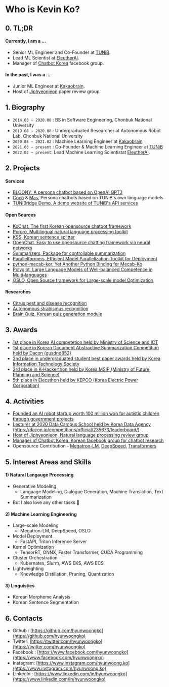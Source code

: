 # Who is Kevin Ko?

## 0. TL;DR
#### Currently, I am a ...
- Senior ML Engineer and Co-Founder at [TUNiB](https://github.com/tunib-ai).
- Lead ML Scientist at [EleutherAI](https://github.com/eleutherai).
- Manager of [Chatbot Korea](https://www.facebook.com/groups/ChatbotDevKR) facebook group.

#### In the past, I was a ...
- Junior ML Engineer at [Kakaobrain](https://github.com/kakaobrain).
- Host of [Jiphyeonjeon](https://github.com/jiphyeonjeon) paper review group.

## 1. Biography
- `2014.03 ~ 2020.08` : BS in Software Engineering, Chonbuk National University
- `2019.08 ~ 2020.08` : Undergraduated Researcher at Autonomous Robot Lab, Chonbuk National University
- `2020.08 ~ 2021.02` : Machine Learning Engineer at [Kakaobrain](https://github.com/kakaobrain)
- `2021.03 ~ present` : Co-Founder & Machine Learning Engineer at [TUNiB](https://github.com/tunib-ai)
- `2022.02 ~ present`: Lead Machine Learning Scientistat [EleutherAI](https://github.com/EleutherAI).

## 2. Projects
#### Services
- [BLOONY, A persona chatbot based on OpenAI GPT3](https://bloony.ai)
- [Coco](https://tunib.ai/video/%EB%94%94%EC%96%B4%EB%A9%94%EC%9D%B4%ED%8A%B8_%EC%86%8C%EA%B0%9C%EC%98%81%EC%83%81_%EC%BD%94%EC%BD%94%ED%8E%B8.mp4) & [Mas](https://tunib.ai/video/%EB%94%94%EC%96%B4%EB%A9%94%EC%9D%B4%ED%8A%B8_%EC%86%8C%EA%B0%9C%EC%98%81%EC%83%81_%EB%A7%88%EC%8A%A4%ED%8E%B8.mp4), Persona chatbots based on TUNiB's own language models
- [TUNiBridge Demo, A demo website of TUNiB's API services](https://demo.tunibridge.ai/)

#### Open Sources
- [KoChat, The first Korean opensource chatbot framework](https://github.com/hyunwoongko/kochat)
- [Pororo, Multilingual natural language processing toolkit](https://github.com/kakaobrain/pororo)
- [KSS, Korean sentence splitter](https://github.com/hyunwoongko/kss)
- [OpenChat, Easy to use opensource chatting framework via neural networks](https://github.com/hyunwoongko/openchat)
- [Summarizers, Package for controllable summarization](https://github.com/hyunwoongko/summarizers)
- [Parallelformers, Efficient Model Parallelization Toolkit for Deployment](https://github.com/tunib-ai/parallelformers)
- [python-mecab-kor, Yet Another Python Binding for Mecab-Ko](https://github.com/hyunwoongko/python-mecab-kor)
- [Polyglot, Large Language Models of Well-balanced Competence in Multi-languages](https://github.com/EleutherAI/polyglot)
- [OSLO, Open Source framework for Large-scale model Optimization](https://github.com/EleutherAI/oslo)

#### Researches
- [Citrus pest and disease recognition](https://github.com/hyunwoongko/citrus-pest-disease-recognition)
- [Autonomous strabismus recognition](https://github.com/hyunwoongko/strabismus-recognition)
- [Brain Quiz, Korean quiz generation module](https://github.com/hyunwoongko/hyunwoongko/blob/main/assets/brainquiz.gif?raw=true)

## 3. Awards
- [1st place in Korea AI competetion held by Ministry of Science and ICT](https://m.etnews.com/20210715000270)
- [1st place in Korean Document Abstractive Summarization Competition held by Dacon (gusdnd852)](https://dacon.io/competitions/open/235673/leaderboard)
- [2nd place in undergraduated student best paper awards held by Korea Information Technology Society](http://www.todayan.com/news/articleView.html?idxno=230207)
- [3rd place in K-Hackerthon held by Korea MSIP (Ministry of Future, Planning and Science)](https://newsis.com/view/?id=NISX20181108_0000467462&cID=10808&pID=10800)
- [5th place in Elecsthon held by KEPCO (Korea Electric Power Corporation)](https://blog.kepco.co.kr/1310)

## 4. Activities
- [Founded an AI robot startup worth 100 million won for autistic children through government projects](https://github.com/hyunwoongko/social-robot-bao)
- [Lecturer at 2020 Data Campus School held by Korea Data Agency](https://github.com/hyunwoongko/bigdata-lecture)
  (https://dacon.io/competitions/official/235673/leaderboard/)
- [Host of Jiphyeonjeon, Natural language processing review group](https://github.com/jiphyeonjeon)
- [Manager of Chatbot Korea, Korean facebook group for chatbot research](https://facebook.com/groups/ChatbotDevKR)
- Opensource Contribution - [Megatron-LM](https://github.com/nvidia/Megatron-LM/commits?author=hyunwoongko), [DeepSpeed](https://github.com/microsoft/DeepSpeed/commits?author=hyunwoongko), [Transformers](https://github.com/huggingface/transformers/commits?author=hyunwoongko)

## 5. Interest Areas and Skills
#### 1) Natural Langauge Processing
- Generative Modeling
  - Language Modeling, Dialogue Generation, Machine Translation, Text Summarization
- But I also love any other tasks 🥰

#### 2) Machine Learning Engineering
- Large-scale Modeling
  - Megatron-LM, DeepSpeed, OSLO
- Model Deployment
  - FastAPI, Triton Inference Server
- Kernel Optimization
  - TensorRT, ONNX, Faster Transformer, CUDA Programming
- Cluster Orchestration
  - Kubernates, Slurm, AWS EKS, AWS ECS
- Lightweighting
  - Knowledge Distillation, Pruning, Quantization

#### 3) Linguistics
- Korean Morpheme Analysis
- Korean Sentence Segmentation  

## 6. Contacts
- Github : [https://github.com/hyunwoongko](https://github.com/hyunwoongko)
- Twitter: [https://twitter.com/hyunwoongko](https://twitter.com/hyunwoongko)
- Facebook : [https://www.facebook.com/hyunwoongko](https://www.facebook.com/hyunwoongko)
- Instagram: [https://www.instagram.com/hyunwoong.ko](https://www.instagram.com/hyunwoong.ko)
- LinkedIn : [https://www.linkedin.com/in/hyunwoongko](https://www.linkedin.com/in/hyunwoongko)
